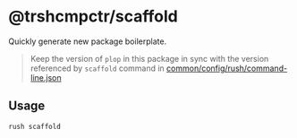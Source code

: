 # @trshcmpctr/scaffold

Quickly generate new package boilerplate.

> Keep the version of `plop` in this package in sync with the version
referenced by `scaffold` command in
[common/config/rush/command-line.json]

## Usage

```sh
rush scaffold
```

[common/config/rush/command-line.json]: ../common/config/rush/command-line.json

